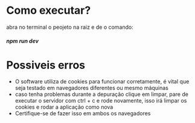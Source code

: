 # Como executar?
abra no terminal o peojeto na raiz e de o comando:
##### npm run dev

# Possiveis erros
- O software utiliza de cookies para funcionar corretamente, é vital que seja testado em navegadores diferentes ou mesmo máquinas
- caso tenha problemas durante a depuração clique em limpar, pare de executar o servidor com ctrl + c e rode novamente, isso irá limpar os cookies e rodar a aplicação como nova
- Certifique-se de fazer isso em ambos os navegadores